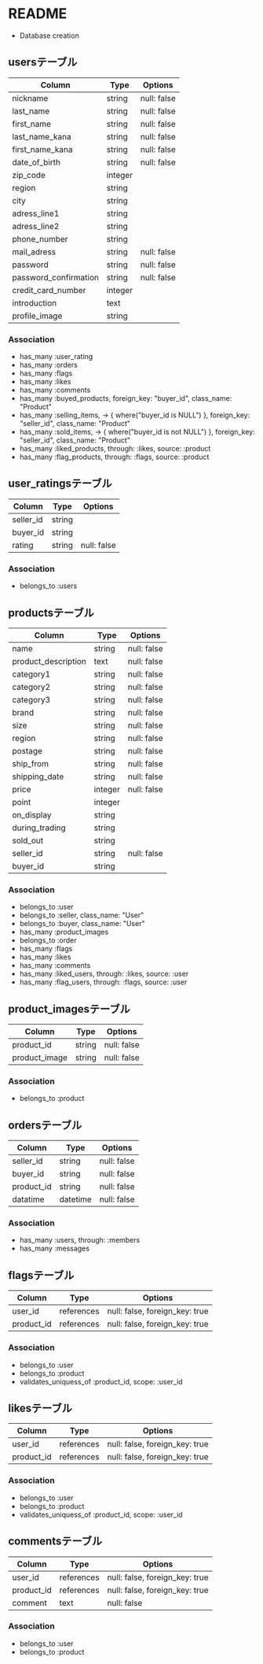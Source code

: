 # README

* Database creation

## usersテーブル

|Column|Type|Options|
|------|----|-------|
|nickname|string|null: false|
|last_name|string|null: false|
|first_name|string|null: false|
|last_name_kana|string|null: false|
|first_name_kana|string|null: false|
|date_of_birth|string|null: false|
|zip_code|integer||
|region|string||
|city|string||
|adress_line1|string||
|adress_line2|string||
|phone_number|string||
|mail_adress|string|null: false|
|password|string|null: false|
|password_confirmation|string|null: false|
|credit_card_number|integer||
|introduction|text||
|profile_image|string||

### Association
- has_many :user_rating
- has_many :orders
- has_many :flags
- has_many :likes
- has_many :comments
- has_many :buyed_products, foreign_key: "buyer_id", class_name: "Product"
- has_many :selling_items, -> { where("buyer_id is NULL") }, foreign_key: "seller_id", class_name: "Product"
- has_many :sold_items, -> { where("buyer_id is not NULL") }, foreign_key: "seller_id", class_name: "Product"
- has_many :liked_products, through: :likes, source: :product
- has_many :flag_products, through: :flags, source: :product

## user_ratingsテーブル

|Column|Type|Options|
|------|----|-------|
|seller_id|string||
|buyer_id|string||
|rating|string|null: false|

### Association
- belongs_to :users

## productsテーブル

|Column|Type|Options|
|------|----|-------|
|name|string|null: false|
|product_description|text|null: false|
|category1|string|null: false|
|category2|string|null: false|
|category3|string|null: false|
|brand|string|null: false|
|size|string|null: false|
|region|string|null: false|
|postage|string|null: false|
|ship_from|string|null: false|
|shipping_date|string|null: false|
|price|integer|null: false|
|point|integer||
|on_display|string||
|during_trading|string||
|sold_out|string||
|seller_id|string|null: false|
|buyer_id|string||

### Association
- belongs_to :user
- belongs_to :seller, class_name: "User"
- belongs_to :buyer, class_name: "User"
- has_many :product_images
- belongs_to :order
- has_many :flags
- has_many :likes
- has_many :comments
- has_many :liked_users, through: :likes, source: :user
- has_many :flag_users, through: :flags, source: :user

## product_imagesテーブル

|Column|Type|Options|
|------|----|-------|
|product_id|string|null: false|
|product_image|string|null: false|

### Association
- belongs_to :product

## ordersテーブル

|Column|Type|Options|
|------|----|-------|
|seller_id|string|null: false|
|buyer_id|string|null: false|
|product_id|string|null: false|
|datatime|datetime|null: false|

### Association
- has_many :users, through: :members
- has_many :messages

## flagsテーブル

|Column|Type|Options|
|------|----|-------|
|user_id|references|null: false, foreign_key: true|
|product_id|references|null: false, foreign_key: true|

### Association
- belongs_to :user
- belongs_to :product
- validates_uniquess_of :product_id, scope: :user_id

## likesテーブル

|Column|Type|Options|
|------|----|-------|
|user_id|references|null: false, foreign_key: true|
|product_id|references|null: false, foreign_key: true|

### Association
- belongs_to :user
- belongs_to :product
- validates_uniquess_of :product_id, scope: :user_id

## commentsテーブル

|Column|Type|Options|
|------|----|-------|
|user_id|references|null: false, foreign_key: true|
|product_id|references|null: false, foreign_key: true|
|comment|text|null: false|

### Association
- belongs_to :user
- belongs_to :product
